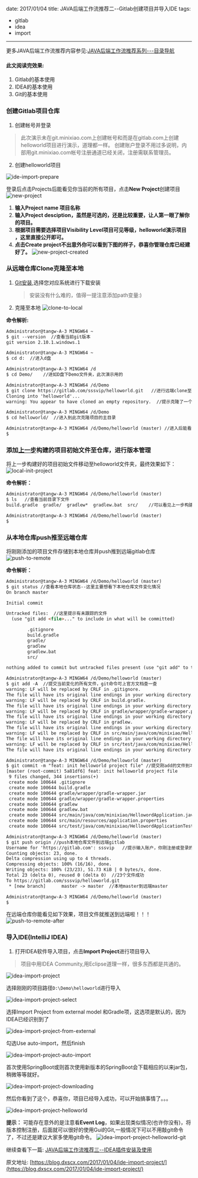 date: 2017/01/04
title: JAVA后端工作流推荐二--Gitlab创建项目并导入IDE
tags: 
- gitlab
- idea
- import
---
更多JAVA后端工作流推荐内容参见:[JAVA后端工作流推荐系列---目录导航](/2017/01/10/workflow/)

#### 此文阅读完效果:
1. Gitlab的基本使用
2. IDEA的基本使用
3. Git的基本使用

<!-- more -->

### 创建Gitlab项目仓库
1. 创建帐号并登录
> 此次演示未在git.minixiao.com上创建帐号和而是在gitlab.com上创建helloworld项目进行演示，道理都一样。
	创建账户登录不用过多说明，内部用git.minixiao.com帐号注册通道已经关闭，注册需联系管理员。
2. 创建helloworld项目

![ide-import-prepare](https://sssvip.github.io/static/img/ide-import-project/new-project-prepare.png)

登录后点击Projects后能看见你当前的所有项目，点击**New Project**创建项目
![new-project](https://sssvip.github.io/static/img/ide-import-project/new-project.png)

1. **输入Project name 项目名称**
2. **输入Project desciption，虽然是可选的，还是比较重要，让人第一眼了解你的项目。**
3. **根据项目需要选择项目Visibility Level项目可见等级，helloworld演示项目
，这里直接公开即可。**
4. **点击Create project不出意外你可以看到下图的样子，恭喜你管理仓库已经建好了。**
![new-project-created](https://sssvip.github.io/static/img/ide-import-project/new-project-created.png)

### 从远端仓库Clone克隆至本地

1. [Git安装](https://git-scm.com/downloads),选择您对应系统进行下载安装
	
	> 安装没有什么难的，值得一提注意添加path变量:)

2. 克隆至本地
![clone-to-local](https://sssvip.github.io/static/img/ide-import-project/clone-to-local.png)

**命令解析:**

```html
Administrator@tangw-A-3 MINGW64 ~
$ git --version  //查看当前git版本
git version 2.10.1.windows.1

Administrator@tangw-A-3 MINGW64 ~
$ cd d:  //进入d盘

Administrator@tangw-A-3 MINGW64 /d
$ cd Demo/    //进如D盘下Demo文件夹，此次演示用的

Administrator@tangw-A-3 MINGW64 /d/Demo
$ git clone https://gitlab.com/sssvip/helloworld.git   //进行远端clone至本地，克隆地址在helloworld项目下project页面能看见，此次可能采用https方式，根据自己喜好可选择SSH
Cloning into 'helloworld'...
warning: You appear to have cloned an empty repository.  //提示克隆了一个空仓库

Administrator@tangw-A-3 MINGW64 /d/Demo
$ cd helloworld/  //进入到此次克隆项目的主目录

Administrator@tangw-A-3 MINGW64 /d/Demo/helloworld (master) //进入后能看见(master)标识,进入了版本管理状态，并且在master分支上
$

```

### 添加[上一步](/2017/01/03/springboot/)构建的项目初始文件至仓库，进行版本管理
将上一步构建好的项目初始文件移动至helloworld文件夹，最终效果如下：
![local-init-project](https://sssvip.github.io/static/img/ide-import-project/local-init-project.png)

**命令解析：**
```html
Administrator@tangw-A-3 MINGW64 /d/Demo/helloworld (master)
$ ls   //查看当前目录下文件
build.gradle  gradle/  gradlew*  gradlew.bat  src/    //可以看见上一步构建的项目初始文件已经移动至当前helloworld本地仓库

Administrator@tangw-A-3 MINGW64 /d/Demo/helloworld (master)
$
```

### 从本地仓库push推至远端仓库
将刚刚添加的项目文件存储到本地仓库并push推到远端gitlab仓库
![push-to-remote](https://sssvip.github.io/static/img/ide-import-project/push-to-remote.png)

**命令解析：**
```html
Administrator@tangw-A-3 MINGW64 /d/Demo/helloworld (master)
$ git status //查看本地仓库状态--这里主要想看下本地仓库文件变化情况
On branch master

Initial commit

Untracked files:  //这里提示有未跟踪的文件
  (use "git add <file>..." to include in what will be committed)

        .gitignore
        build.gradle
        gradle/
        gradlew
        gradlew.bat
        src/

nothing added to commit but untracked files present (use "git add" to track)

Administrator@tangw-A-3 MINGW64 /d/Demo/helloworld (master)
$ git add -A  //提交当前变化的所有文件，git命令可上官方文档查一查
warning: LF will be replaced by CRLF in .gitignore.
The file will have its original line endings in your working directory.
warning: LF will be replaced by CRLF in build.gradle.
The file will have its original line endings in your working directory.
warning: LF will be replaced by CRLF in gradle/wrapper/gradle-wrapper.properties.
The file will have its original line endings in your working directory.
warning: LF will be replaced by CRLF in gradlew.
The file will have its original line endings in your working directory.
warning: LF will be replaced by CRLF in src/main/java/com/minixiao/HellowordApplication.java.
The file will have its original line endings in your working directory.
warning: LF will be replaced by CRLF in src/test/java/com/minixiao/HellowordApplicationTests.java.
The file will have its original line endings in your working directory.

Administrator@tangw-A-3 MINGW64 /d/Demo/helloworld (master)
$ git commit -m "feat: init helloworld project file" //提交刚add的文件到本地仓库，-m后面我加了注视初始化项目文件
[master (root-commit) 5a81df6] feat: init helloworld project file
 9 files changed, 344 insertions(+)
 create mode 100644 .gitignore
 create mode 100644 build.gradle
 create mode 100644 gradle/wrapper/gradle-wrapper.jar
 create mode 100644 gradle/wrapper/gradle-wrapper.properties
 create mode 100644 gradlew
 create mode 100644 gradlew.bat
 create mode 100644 src/main/java/com/minixiao/HellowordApplication.java
 create mode 100644 src/main/resources/application.properties
 create mode 100644 src/test/java/com/minixiao/HellowordApplicationTests.java

Administrator@tangw-A-3 MINGW64 /d/Demo/helloworld (master)
$ git push origin //push本地仓库文件到远端gitlab
Username for 'https://gitlab.com': sssvip   //提示输入账户，你刚注册或登录的那个账户，当然这里会叫你输入密码
Counting objects: 23, done.
Delta compression using up to 4 threads.
Compressing objects: 100% (16/16), done.
Writing objects: 100% (23/23), 51.73 KiB | 0 bytes/s, done.
Total 23 (delta 0), reused 0 (delta 0)  //23个文件成功
To https://gitlab.com/sssvip/helloworld.git
 * [new branch]      master -> master  //本地master到远端master

Administrator@tangw-A-3 MINGW64 /d/Demo/helloworld (master)
$
```
在远端仓库你能看见如下效果，项目文件就推送到远端啦！！！
![push-to-remote-after](https://sssvip.github.io/static/img/ide-import-project/push-to-remote-after.png)

### 导入IDE(IntelliJ IDEA)
1. 打开IDEA软件导入项目，点击**Import Project**进行项目导入
> 项目中用IDEA Community,用Eclipse道理一样，很多东西都是共通的。

![idea-import-project](https://sssvip.github.io/static/img/ide-import-project/idea-import-project.png)

选择刚刚的项目路径`D:\Demo\helloworld`进行导入

![idea-import-project-select](https://sssvip.github.io/static/img/ide-import-project/idea-import-project-select.png)

选择Import Project from external model 和Gradle项，这选项是默认的，因为IDEA已经识别到了

![idea-import-project-from-external](https://sssvip.github.io/static/img/ide-import-project/idea-import-project-from-external.png)

勾选Use auto-import，然后finish

![idea-import-project-auto-import](https://sssvip.github.io/static/img/ide-import-project/idea-import-project-auto-import.png)

首次使用SpringBoot或则首次使用新版本的SpringBoot会下载相应的以来jar包，稍微等等就好。

![idea-import-project-downloading](https://sssvip.github.io/static/img/ide-import-project/idea-import-project-downloading.png)

然后你看到了这个，恭喜你，项目已经导入成功，可以开始搞事情了。。。

![idea-import-project-helloworld](https://sssvip.github.io/static/img/ide-import-project/idea-import-project-helloworld.png)

**提示：** 可能存在意外的是注意看**Event Log**，如果出现类似情况(也许你没有)，将版本控制注册，后面就可以很好的使用Gui的Git,一般情况下可以不用敲git命令了，不过还是建议大家多使用git命令。
![idea-import-project-helloworld-git](https://sssvip.github.io/static/img/ide-import-project/idea-import-project-helloworld-git.png)

继续查看下一篇: [JAVA后端工作流推荐三--IDEA插件安装及使用](/2017/01/05/idea-plugins/)

原文地址: [https://blog.dxscx.com/2017/01/04/ide-import-project/](https://blog.dxscx.com/2017/01/04/ide-import-project/)